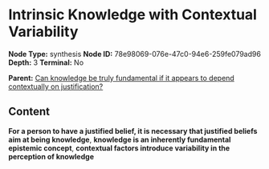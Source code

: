 # Intrinsic Knowledge with Contextual Variability

**Node Type:** synthesis
**Node ID:** 78e98069-076e-47c0-94e6-259fe079ad96
**Depth:** 3
**Terminal:** No

**Parent:** [Can knowledge be truly fundamental if it appears to depend contextually on justification?](can-knowledge-be-truly-fundamental-if-it-appears-to-depend-contextually-on-justification.md)

## Content

**For a person to have a justified belief, it is necessary that justified beliefs aim at being knowledge**, **knowledge is an inherently fundamental epistemic concept**, **contextual factors introduce variability in the perception of knowledge**
